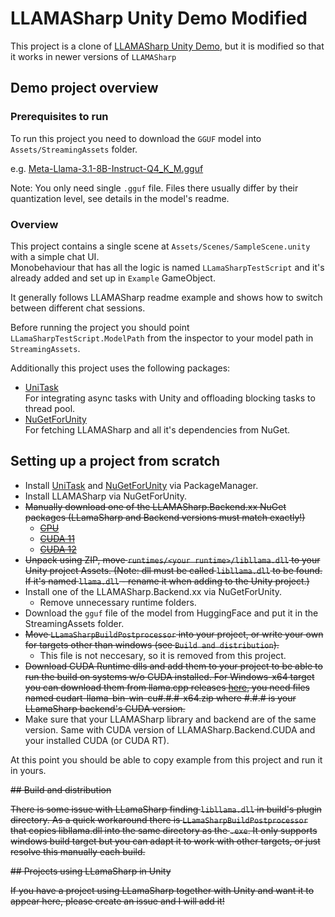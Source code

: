 # LLAMASharp Unity Demo Modified

This project is a clone of [LLAMASharp Unity Demo](https://github.com/eublefar/LLAMASharpUnityDemo), but it is modified so that it works in newer versions of `LLAMASharp`

## Demo project overview

### Prerequisites to run

To run this project you need to download the `GGUF` model into `Assets/StreamingAssets` folder.

e.g. [Meta-Llama-3.1-8B-Instruct-Q4_K_M.gguf](https://huggingface.co/lmstudio-community/Meta-Llama-3.1-8B-Instruct-GGUF/tree/main)

Note: You only need single `.gguf` file. Files there usually differ by their quantization level, see details in the model's readme.

### Overview

This project contains a single scene at `Assets/Scenes/SampleScene.unity` with a simple chat UI.  
Monobehaviour that has all the logic is named `LLamaSharpTestScript` and it's already added and set up in `Example` GameObject.

It generally follows LLAMASharp readme example and shows how to switch between different chat sessions.

Before running the project you should point `LLamaSharpTestScript.ModelPath` from the inspector to your model path in `StreamingAssets`.

Additionally this project uses the following packages:
- [UniTask](https://github.com/Cysharp/UniTask)  
  For integrating async tasks with Unity and offloading blocking tasks to thread pool.
- [NuGetForUnity](https://github.com/GlitchEnzo/NuGetForUnity)  
  For fetching LLAMASharp and all it's dependencies from NuGet.

## Setting up a project from scratch


- Install [UniTask](https://github.com/Cysharp/UniTask) and [NuGetForUnity](https://github.com/GlitchEnzo/NuGetForUnity) via PackageManager.
- Install LLAMASharp via NuGetForUnity.
- ~~Manually download one of the LLAMASharp.Backend.xx NuGet packages (LLamaSharp and Backend versions must match exactly!)~~
  - ~~[CPU](https://www.nuget.org/packages/LLamaSharp.Backend.Cpu)~~
  - ~~[CUDA 11](https://www.nuget.org/packages/LLamaSharp.Backend.Cuda11)~~
  - ~~[CUDA 12](https://www.nuget.org/packages/LLamaSharp.Backend.Cuda12)~~
- ~~Unpack using ZIP, move `runtimes/<your runtime>/libllama.dll` to your Unity project Assets.
  (Note: dll must be called `libllama.dll` to be found. If it's named `llama.dll` - rename it when adding to the Unity project.)~~
- Install one of the LLAMASharp.Backend.xx via NuGetForUnity.
	- Remove unnecessary runtime folders.
- Download the `gguf` file of the model from HuggingFace and put it in the StreamingAssets folder.
- ~~Move `LLamaSharpBuildPostprocessor` into your project, or write your own for targets other than windows (see `Build and distribution`).~~
	- This file is not neccesary, so it is removed from this project.
- ~~Download CUDA Runtime dlls and add them to your project to be able to run the build on systems w/o CUDA installed. 
For Windows-x64 target you can download them from llama.cpp releases [here](https://github.com/ggerganov/llama.cpp/releases), you need files named cudart-llama-bin-win-cu#.#.#-x64.zip where #.#.# is your LLamaSharp backend's CUDA version.~~
- Make sure that your LLAMASharp library and backend are of the same version. Same with CUDA version of LLAMASharp.Backend.CUDA and your installed CUDA (or CUDA RT).

At this point you should be able to copy example from this project and run it in yours.

~~## Build and distribution~~

~~There is some issue with LLamaSharp finding `libllama.dll` in build's plugin directory.
As a quick workaround there is `LLamaSharpBuildPostprocessor` that copies libllama.dll into the same directory as the `.exe`.
It only supports windows build target but you can adapt it to work with other targets, or just resolve this manually each build.~~

~~## Projects using LLamaSharp in Unity~~

~~If you have a project using LLamaSharp together with Unity and want it to appear here, please create an issue and I will add it!~~
